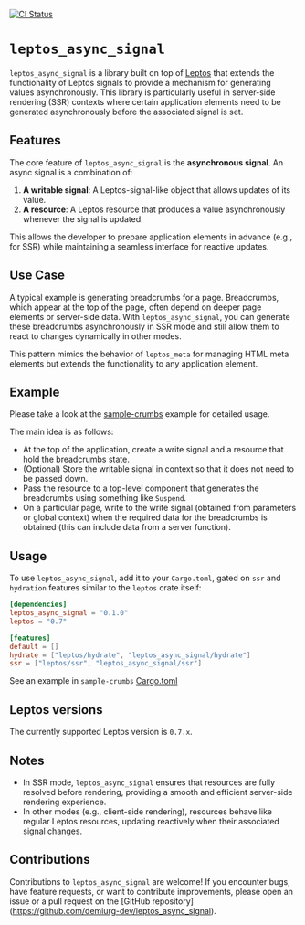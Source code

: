 [![CI Status](https://github.com/demiurg-dev/leptos_async_signal/actions/workflows/rust.yml/badge.svg)](https://github.com/demiurg-dev/leptos_async_signal/actions/workflows/rust.yml)


# `leptos_async_signal`

`leptos_async_signal` is a library built on top of [Leptos](https://github.com/leptos-rs/leptos) that 
extends the functionality of Leptos signals to provide a mechanism for generating values 
asynchronously. This library is particularly useful in server-side rendering (SSR) contexts where 
certain application elements need to be generated asynchronously before the associated signal is set.

## Features

The core feature of `leptos_async_signal` is the **asynchronous signal**. An async signal is a 
combination of:

1. **A writable signal**: A Leptos-signal-like object that allows updates of its value.
2. **A resource**: A Leptos resource that produces a value asynchronously whenever the signal is 
    updated.

This allows the developer to prepare application elements in advance (e.g., for SSR) while maintaining 
a seamless interface for reactive updates.

## Use Case

A typical example is generating breadcrumbs for a page. Breadcrumbs, which appear at the top of the 
page, often depend on deeper page elements or server-side data. With `leptos_async_signal`, you can 
generate these breadcrumbs asynchronously in SSR mode and still allow them to react to changes 
dynamically in other modes.

This pattern mimics the behavior of `leptos_meta` for managing HTML meta elements but extends the 
functionality to any application element.

## Example

Please take a look at the [sample-crumbs](sample-crumbs/) example for detailed usage.

The main idea is as follows:
- At the top of the application, create a write signal and a resource that hold the breadcrumbs state.
- (Optional) Store the writable signal in context so that it does not need to be passed down.
- Pass the resource to a top-level component that generates the breadcrumbs using something like 
    `Suspend`.
- On a particular page, write to the write signal (obtained from parameters or global context) when 
    the required data for the breadcrumbs is obtained (this can include data from a server function).

## Usage

To use `leptos_async_signal`, add it to your `Cargo.toml`, gated on `ssr` and `hydration` features 
similar to the `leptos` crate itself:

```toml
[dependencies]
leptos_async_signal = "0.1.0"
leptos = "0.7"

[features]
default = []
hydrate = ["leptos/hydrate", "leptos_async_signal/hydrate"]
ssr = ["leptos/ssr", "leptos_async_signal/ssr"]
```

See an example in `sample-crumbs` [Cargo.toml](sample-crumbs/Cargo.toml)

## Leptos versions

The currently supported Leptos version is `0.7.x`.

## Notes

- In SSR mode, `leptos_async_signal` ensures that resources are fully resolved before rendering, 
    providing a smooth and efficient server-side rendering experience.
- In other modes (e.g., client-side rendering), resources behave like regular Leptos resources, 
    updating reactively when their associated signal changes.

## Contributions

Contributions to `leptos_async_signal` are welcome! If you encounter bugs, have feature requests, or 
want to contribute improvements, please open an issue or a pull request on the [GitHub repository]
(https://github.com/demiurg-dev/leptos_async_signal).
